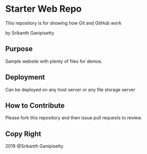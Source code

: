 # Starter Web Repo

This repository is for showing how Git and GitHub work

by Srikanth Ganipisetty		

## Purpose

Sample website with plenty of files for demos.

## Deployment
 Can be deployed on any host server or any file storage server

## How to Contribute
  Please fork this repository and then issue pull requests to review.


## Copy Right
   2019 @Srikanth Ganipisetty
